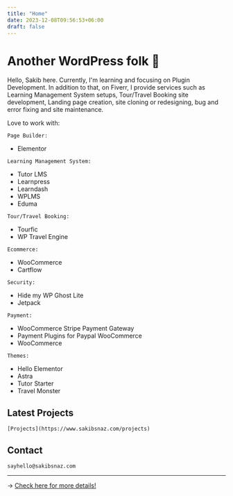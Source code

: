 ```yaml
---
title: "Home"
date: 2023-12-08T09:56:53+06:00
draft: false
---
```


# Another WordPress folk 👋

Hello, Sakib here. Currently, I'm learning and focusing on Plugin Development. In addition to that, on Fiverr, I provide services such as Learning Management System setups, Tour/Travel Booking site development, Landing page creation, site cloning or redesigning, bug and error fixing and site maintenance.

Love to work with:

```
Page Builder:
```
  - Elementor

```
Learning Management System:
```
  - Tutor LMS
  - Learnpress
  - Learndash
  - WPLMS
  - Eduma

```
Tour/Travel Booking:
```
  - Tourfic
  - WP Travel Engine

```
Ecommerce:
```
  - WooCommerce
  - Cartflow

```
Security:
```
  - Hide my WP Ghost Lite
  - Jetpack

```
Payment:
```
  - WooCommerce Stripe Payment Gateway
  - Payment Plugins for Paypal WooCommerce
  - WooCommerce

```
Themes:
```
  - Hello Elementor
  - Astra
  - Tutor Starter
  - Travel Monster


## Latest Projects

```
[Projects](https://www.sakibsnaz.com/projects)
```

## Contact

```
sayhello@sakibsnaz.com
```

---


→ [Check here for more details!](https://www.linkedin.com/in/sakibsnaz/)

